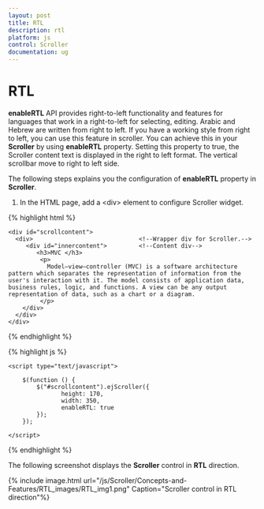 ```yaml
---
layout: post
title: RTL
description: rtl
platform: js
control: Scroller
documentation: ug
---
```


# RTL

**enableRTL** API provides right-to-left functionality and features for languages that work in a right-to-left for selecting, editing. Arabic and Hebrew are written from right to left. If you have a working style from right to left, you can use this feature in scroller. You can achieve this in your **Scroller** by using **enableRTL** property. Setting this property to true, the Scroller content text is displayed in the right to left format. The vertical scrollbar move to right to left side.

The following steps explains you the configuration of **enableRTL** property in **Scroller**.

1. In the HTML page, add a &lt;div&gt; element to configure Scroller widget.

{% highlight html %}

	
	<div id="scrollcontent">
	  <div>                              <!--Wrapper div for Scroller.-->
	     <div id="innercontent">         <!--Content div-->
	        <h3>MVC </h3>
	         <p>
	           Model–view–controller (MVC) is a software architecture pattern which separates the representation of information from the user's interaction with it. The model consists of application data, business rules, logic, and functions. A view can be any output representation of data, such as a chart or a diagram.
	         </p>
	    </div>
	  </div>
	</div>


{% endhighlight %}

{% highlight js %}


	<script type="text/javascript">
	
	    $(function () {
	        $("#scrollcontent").ejScroller({ 
	               height: 170, 
	               width: 350, 
	               enableRTL: true
	        });
	    }); 
	   
	</script>


{% endhighlight %}


The following screenshot displays the **Scroller** control in **RTL** direction.

{% include image.html url="/js/Scroller/Concepts-and-Features/RTL_images/RTL_img1.png" Caption="Scroller control in RTL direction"%}

